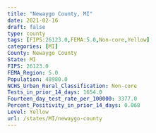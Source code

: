 ```yaml
---
title: "Newaygo County, MI"
date: 2021-02-16
draft: false
type: county
tags: [FIPS:26123.0,FEMA:5.0,Non-core,Yellow]
categories: [MI]
County: Newaygo County
State: MI
FIPS: 26123.0
FEMA_Region: 5.0
Population: 48980.0
NCHS_Urban_Rural_Classification: Non-core
Tests_in_prior_14_days: 1654.0
Fourteen_day_test_rate_per_100000: 3377.0
Percent_Positivity_in_prior_14_days: 0.068
Level: Yellow
url: /states/MI/newaygo-county
---
```



